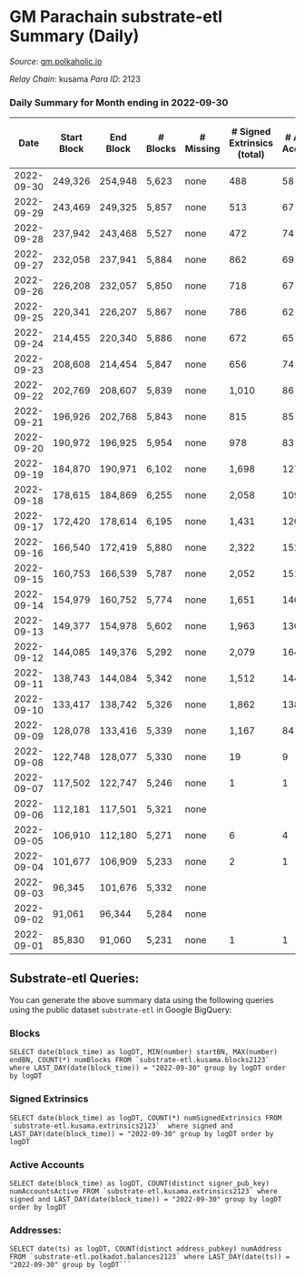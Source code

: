 # GM Parachain substrate-etl Summary (Daily)

_Source_: [gm.polkaholic.io](https://gm.polkaholic.io)

*Relay Chain*: kusama
*Para ID*: 2123



### Daily Summary for Month ending in 2022-09-30


| Date | Start Block | End Block | # Blocks | # Missing | # Signed Extrinsics (total) | # Active Accounts | # Addresses with Balances | # Events | # Transfers | # XCM Transfers In | # XCM Transfers Out |
| ---- | ----------- | --------- | -------- | --------- | --------------------------- | ----------------- | ------------------------- | -------- | ----------- | ------------------ | ------------------- |
| 2022-09-30 | 249,326 | 254,948 | 5,623 | none  | 488 | 58 | 9,025 | 28,215 | 4,706  |   |   |
| 2022-09-29 | 243,469 | 249,325 | 5,857 | none  | 513 | 67 |  | 26,447 | 5,593  |   |   |
| 2022-09-28 | 237,942 | 243,468 | 5,527 | none  | 472 | 74 |  | 30,070 | 5,249  |   |   |
| 2022-09-27 | 232,058 | 237,941 | 5,884 | none  | 862 | 69 |  | 35,195 | 6,700  |   |   |
| 2022-09-26 | 226,208 | 232,057 | 5,850 | none  | 718 | 67 |  | 32,737 | 6,936  |   |   |
| 2022-09-25 | 220,341 | 226,207 | 5,867 | none  | 786 | 62 |  | 36,803 | 5,895  |   |   |
| 2022-09-24 | 214,455 | 220,340 | 5,886 | none  | 672 | 65 |  | 29,447 | 5,341  |   |   |
| 2022-09-23 | 208,608 | 214,454 | 5,847 | none  | 656 | 74 |  | 30,630 | 6,737  |   |   |
| 2022-09-22 | 202,769 | 208,607 | 5,839 | none  | 1,010 | 86 |  | 33,308 | 6,892  |   |   |
| 2022-09-21 | 196,926 | 202,768 | 5,843 | none  | 815 | 85 |  | 37,265 | 8,744  |   |   |
| 2022-09-20 | 190,972 | 196,925 | 5,954 | none  | 978 | 83 |  | 40,056 | 9,162  |   |   |
| 2022-09-19 | 184,870 | 190,971 | 6,102 | none  | 1,698 | 127 |  | 45,459 | 10,816  |   |   |
| 2022-09-18 | 178,615 | 184,869 | 6,255 | none  | 2,058 | 109 |  | 54,837 | 10,112  |   |   |
| 2022-09-17 | 172,420 | 178,614 | 6,195 | none  | 1,431 | 120 |  | 38,234 | 8,289  |   |   |
| 2022-09-16 | 166,540 | 172,419 | 5,880 | none  | 2,322 | 152 |  | 51,464 | 9,206  |   |   |
| 2022-09-15 | 160,753 | 166,539 | 5,787 | none  | 2,052 | 151 |  | 43,440 | 9,004  |   |   |
| 2022-09-14 | 154,979 | 160,752 | 5,774 | none  | 1,651 | 146 |  | 133,178 | 7,990  |   |   |
| 2022-09-13 | 149,377 | 154,978 | 5,602 | none  | 1,963 | 130 |  | 74,823 | 15,402  |   |   |
| 2022-09-12 | 144,085 | 149,376 | 5,292 | none  | 2,079 | 164 |  | 48,303 | 9,155  |   |   |
| 2022-09-11 | 138,743 | 144,084 | 5,342 | none  | 1,512 | 144 |  | 33,937 | 6,879  |   |   |
| 2022-09-10 | 133,417 | 138,742 | 5,326 | none  | 1,862 | 138 |  | 36,705 | 6,950  |   |   |
| 2022-09-09 | 128,078 | 133,416 | 5,339 | none  | 1,167 | 84 |  | 26,698 | 2,571  |   |   |
| 2022-09-08 | 122,748 | 128,077 | 5,330 | none  | 19 | 9 |  | 11,153 | 349  |   |   |
| 2022-09-07 | 117,502 | 122,747 | 5,246 | none  | 1 | 1 |  | 10,540 | 31  |   |   |
| 2022-09-06 | 112,181 | 117,501 | 5,321 | none  |  |  |  | 10,653 |   |   |   |
| 2022-09-05 | 106,910 | 112,180 | 5,271 | none  | 6 | 4 |  | 10,718 | 126  |   |   |
| 2022-09-04 | 101,677 | 106,909 | 5,233 | none  | 2 | 1 |  | 10,547 | 61  |   |   |
| 2022-09-03 | 96,345 | 101,676 | 5,332 | none  |  |  |  | 10,675 |   |   |   |
| 2022-09-02 | 91,061 | 96,344 | 5,284 | none  |  |  |  | 10,578 |   |   |   |
| 2022-09-01 | 85,830 | 91,060 | 5,231 | none  | 1 | 1 |  | 10,507 | 30  |   |   |

## Substrate-etl Queries:
You can generate the above summary data using the following queries using the public dataset `substrate-etl` in Google BigQuery:


### Blocks
```
SELECT date(block_time) as logDT, MIN(number) startBN, MAX(number) endBN, COUNT(*) numBlocks FROM `substrate-etl.kusama.blocks2123`  where LAST_DAY(date(block_time)) = "2022-09-30" group by logDT order by logDT
```


### Signed Extrinsics
```
SELECT date(block_time) as logDT, COUNT(*) numSignedExtrinsics FROM `substrate-etl.kusama.extrinsics2123`  where signed and LAST_DAY(date(block_time)) = "2022-09-30" group by logDT order by logDT
```


### Active Accounts
```
SELECT date(block_time) as logDT, COUNT(distinct signer_pub_key) numAccountsActive FROM `substrate-etl.kusama.extrinsics2123` where signed and LAST_DAY(date(block_time)) = "2022-09-30" group by logDT order by logDT
```


### Addresses:
```
SELECT date(ts) as logDT, COUNT(distinct address_pubkey) numAddress FROM `substrate-etl.polkadot.balances2123` where LAST_DAY(date(ts)) = "2022-09-30" group by logDT```

